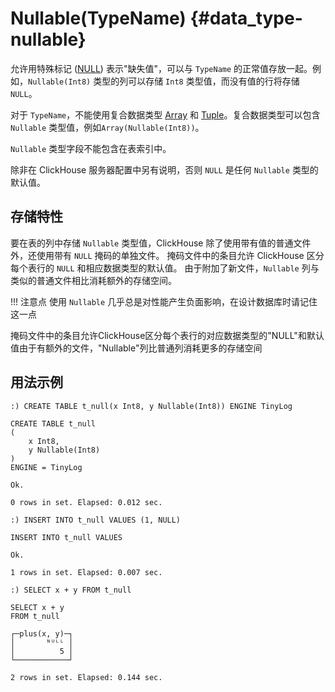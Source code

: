 # Nullable(TypeName) {#data_type-nullable}

允许用特殊标记 ([NULL](../query_language/syntax.md)) 表示"缺失值"，可以与 `TypeName` 的正常值存放一起。例如，`Nullable(Int8)` 类型的列可以存储 `Int8` 类型值，而没有值的行将存储 `NULL`。

对于 `TypeName`，不能使用复合数据类型 [Array](array.md) 和 [Tuple](tuple.md)。复合数据类型可以包含 `Nullable` 类型值，例如`Array(Nullable(Int8))`。

`Nullable` 类型字段不能包含在表索引中。

除非在 ClickHouse 服务器配置中另有说明，否则 `NULL` 是任何 `Nullable` 类型的默认值。

## 存储特性

要在表的列中存储 `Nullable` 类型值，ClickHouse 除了使用带有值的普通文件外，还使用带有 `NULL` 掩码的单独文件。 掩码文件中的条目允许 ClickHouse 区分每个表行的 `NULL` 和相应数据类型的默认值。 由于附加了新文件，`Nullable` 列与类似的普通文件相比消耗额外的存储空间。

!!! 注意点
    使用 `Nullable` 几乎总是对性能产生负面影响，在设计数据库时请记住这一点

掩码文件中的条目允许ClickHouse区分每个表行的对应数据类型的"NULL"和默认值由于有额外的文件，"Nullable"列比普通列消耗更多的存储空间

## 用法示例

```
:) CREATE TABLE t_null(x Int8, y Nullable(Int8)) ENGINE TinyLog

CREATE TABLE t_null
(
    x Int8,
    y Nullable(Int8)
)
ENGINE = TinyLog

Ok.

0 rows in set. Elapsed: 0.012 sec.

:) INSERT INTO t_null VALUES (1, NULL)

INSERT INTO t_null VALUES

Ok.

1 rows in set. Elapsed: 0.007 sec.

:) SELECT x + y FROM t_null

SELECT x + y
FROM t_null

┌─plus(x, y)─┐
│       ᴺᵁᴸᴸ │
│          5 │
└────────────┘

2 rows in set. Elapsed: 0.144 sec.
```
